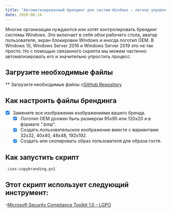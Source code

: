 ```yaml
---
title: "Автоматизированный брендинг для систем Windows — легкое управление рабочим столом, экраном блокировки и т. д."
date: 2020-08-14
---
```



Многие организации нуждаются или хотят контролировать брендинг системы Windows.
Это включает в себя обои рабочего стола, аватар пользователя, экран блокировки Windows и иногда логотип OEM.
В Windows 10, Windows Server 2016 и Windows Server 2019 это не так просто.
Но с помощью связанного скрипта мы можем частично автоматизировать его и значительно упростить процесс.

## Загрузите необходимые файлы

** Загрузите необходимые файлы с[GitHub Repository](https://github.com/simeononsecurity/Windows-Branding-Script)

## Как настроить файлы брендинга

- [X] Замените все изображения изображениями вашего бренда.
  - [X] Логотип OEM должен быть размером 95x95 или 120x20 и в формате ".bmp".
  - [X] Создать пользовательское изображение вместе с вариантами 32x32, 40x40, 48x48, 192x192.
  - [X] Создать или скопировать образ пользователя для образа гостя.

## Как запустить скрипт
```
.\sos-copybranding.ps1
```

## Этот скрипт использует следующий инструмент:

-[Microsoft Security Compliance Toolkit 1.0 - LGPO](https://www.microsoft.com/en-us/download/details.aspx?id=55319)
